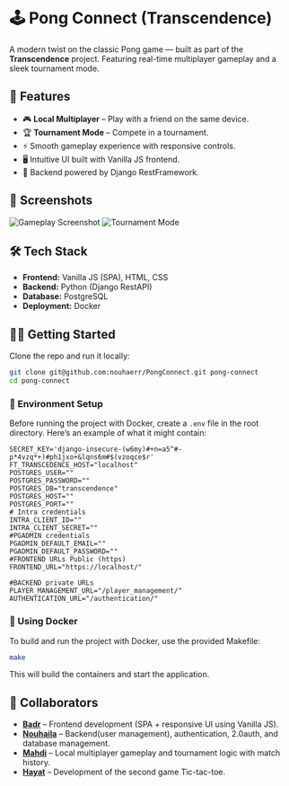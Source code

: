 # 🕹️ Pong Connect (Transcendence)

A modern twist on the classic Pong game — built as part of the **Transcendence** project. Featuring real-time multiplayer gameplay and a sleek tournament mode.

## 🚀 Features

- 🎮 **Local Multiplayer** – Play with a friend on the same device.
- 🏆 **Tournament Mode** – Compete in a tournament.
- ⚡ Smooth gameplay experience with responsive controls.
- 🖥️ Intuitive UI built with Vanilla JS frontend.
- 🌱 Backend powered by Django RestFramework.

## 📸 Screenshots

<!-- You can add screenshots like this -->
![Gameplay Screenshot](path/to/your/screenshot1.png)
![Tournament Mode](path/to/your/screenshot2.gif)

## 🛠️ Tech Stack

- **Frontend:** Vanilla JS (SPA), HTML, CSS
- **Backend:** Python (Django RestAPI)
- **Database:** PostgreSQL
- **Deployment:** Docker

## 🧑‍💻 Getting Started

Clone the repo and run it locally:

```bash
git clone git@github.com:nouhaerr/PongConnect.git pong-connect
cd pong-connect
```
### 🔧 Environment Setup

Before running the project with Docker, create a `.env` file in the root directory. Here’s an example of what it might contain:

```env
SECRET_KEY='django-insecure-(w6my)#+n=a5^#-p*4vzq*+)#ph1jxo+&lqns6m#$(vzoqce$r'
FT_TRANSCEDENCE_HOST="localhost"
POSTGRES_USER=""
POSTGRES_PASSWORD=""
POSTGRES_DB="transcendence"
POSTGRES_HOST=""
POSTGRES_PORT=""
# Intra credentials
INTRA_CLIENT_ID=""
INTRA_CLIENT_SECRET=""
#PGADMIN credentials
PGADMIN_DEFAULT_EMAIL=""
PGADMIN_DEFAULT_PASSWORD=""
#FRONTEND URLs Public (https)
FRONTEND_URL="https://localhost/"

#BACKEND private URLs
PLAYER_MANAGEMENT_URL="/player_management/"
AUTHENTICATION_URL="/authentication/"
```
### 🐳 Using Docker

To build and run the project with Docker, use the provided Makefile:
```bash
make
```
This will build the containers and start the application.

## 🤝 Collaborators

- [**Badr**](https://github.com/SAINT-CLAIRE-MERODE) – Frontend development (SPA + responsive UI using Vanilla JS).
- [**Nouhaila**](https://github.com/nouhaerr) – Backend(user management), authentication, 2.0auth, and database management.
- [**Mahdi**](https://github.com/elmahdidiab) – Local multiplayer gameplay and tournament logic with match history.
- [**Hayat**](https://github.com/hayat100) – Development of the second game Tic-tac-toe.